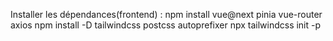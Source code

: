 Installer les dépendances(frontend) :
            npm install vue@next pinia vue-router axios
            npm install -D tailwindcss postcss autoprefixer
            npx tailwindcss init -p
